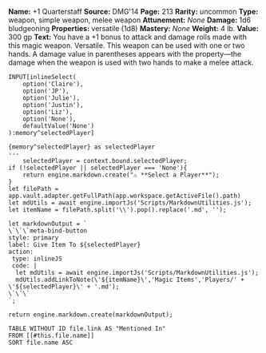 **Name:** +1 Quarterstaff
**Source:** DMG'14
**Page:** 213
**Rarity:** uncommon
**Type:** weapon, simple weapon, melee weapon
**Attunement:** _None_
**Damage:** 1d6 bludgeoning
**Properties:** versatile (1d8)
**Mastery:** _None_
**Weight:** 4 lb.
**Value:** 300 gp
**Text:** You have a +1 bonus to attack and damage rolls made with this magic weapon. Versatile. This weapon can be used with one or two hands. A damage value in parentheses appears with the property—the damage when the weapon is used with two hands to make a melee attack.

```meta-bind
INPUT[inlineSelect(
	option('Claire'), 
	option('JP'), 
	option('Julie'), 
	option('Justin'), 
	option('Liz'), 
	option('None'), 
	defaultValue('None')
):memory^selectedPlayer]
```

```meta-bind-js-view
{memory^selectedPlayer} as selectedPlayer
---
	selectedPlayer = context.bound.selectedPlayer;
if (!selectedPlayer || selectedPlayer === 'None'){
	return engine.markdown.create("⚠️ **Select a Player**");
}
let filePath = app.vault.adapter.getFullPath(app.workspace.getActiveFile().path)
let mdUtils = await engine.importJs('Scripts/MarkdownUtilities.js');
let itemName = filePath.split('\\').pop().replace('.md', '');

let markdownOutput = `
\`\`\`meta-bind-button 
style: primary 
label: Give Item To ${selectedPlayer}
action: 
 type: inlineJS
 code: |
  let mdUtils = await engine.importJs('Scripts/MarkdownUtilities.js');
  mdUtils.addLinkToNote(\'${itemName}\','Magic Items','Players/' + \'${selectedPlayer}\' + '.md');
\`\`\`
`;

return engine.markdown.create(markdownOutput);
```


```dataview
TABLE WITHOUT ID file.link AS "Mentioned In"
FROM [[#this.file.name]]
SORT file.name ASC
```
